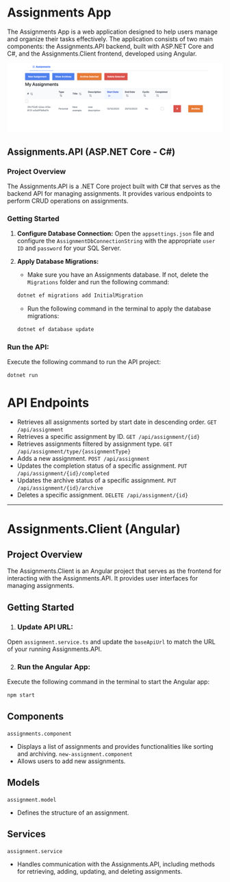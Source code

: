 # Assignments App
The Assignments App is a web application designed to help users manage and organize their tasks effectively. The application consists of two main components: the Assignments.API backend, built with ASP.NET Core and C#, and the Assignments.Client frontend, developed using Angular.

![Local Image](./Screenshot.png)

## Assignments.API (ASP.NET Core - C#)

### Project Overview
The Assignments.API is a .NET Core project built with C# that serves as the backend API for managing assignments. It provides various endpoints to perform CRUD operations on assignments.

### Getting Started

1. **Configure Database Connection:**
   Open the `appsettings.json` file and configure the `AssignmentDbConnectionString` with the appropriate `user ID` and `password` for your SQL Server.

2. **Apply Database Migrations:**
   * Make sure you have an Assignments database. If not, delete the `Migrations` folder and run the following command:
   ```bash
   dotnet ef migrations add InitialMigration
   ```
   * Run the following command in the terminal to apply the database migrations:
   ```bash
   dotnet ef database update
   ```

### Run the API:
Execute the following command to run the API project:
```bash
dotnet run
```

# API Endpoints
* Retrieves all assignments sorted by start date in descending order.
`GET /api/assignment`
* Retrieves a specific assignment by ID.
`GET /api/assignment/{id}`
* Retrieves assignments filtered by assignment type.
`GET /api/assignment/type/{assignmentType}`
* Adds a new assignment.
`POST /api/assignment`
* Updates the completion status of a specific assignment.
`PUT /api/assignment/{id}/completed`
* Updates the archive status of a specific assignment.
`PUT /api/assignment/{id}/archive`
* Deletes a specific assignment.
`DELETE /api/assignment/{id}`

___

# Assignments.Client (Angular)
## Project Overview
The Assignments.Client is an Angular project that serves as the frontend for interacting with the Assignments.API. It provides user interfaces for managing assignments.

## Getting Started
1. ### Update API URL:
Open `assignment.service.ts` and update the `baseApiUrl` to match the URL of your running Assignments.API.

2. ### Run the Angular App:
Execute the following command in the terminal to start the Angular app:
```bash
npm start
```

## Components
`assignments.component`
* Displays a list of assignments and provides functionalities like sorting and archiving.
`new-assignment.component`
* Allows users to add new assignments.
## Models
`assignment.model`
* Defines the structure of an assignment.
## Services
`assignment.service`
* Handles communication with the Assignments.API, including methods for retrieving, adding, updating, and deleting assignments.


